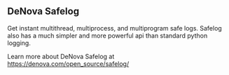 
DeNova Safelog
--------------

Get instant multithread, multiprocess, and multiprogram safe logs.
Safelog also has a much simpler and more powerful api than standard python logging.


Learn more about DeNova Safelog at https://denova.com/open_source/safelog/
